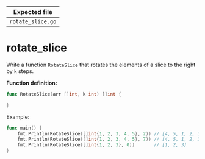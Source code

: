 | Expected file     |
| ----------------- |
| `rotate_slice.go` |

# rotate_slice

Write a function `RotateSlice` that rotates the elements of a slice to the right by `k` steps.

**Function definition:**

```go
func RotateSlice(arr []int, k int) []int {

}
```

Example:

```go
func main() {
    fmt.Println(RotateSlice([]int{1, 2, 3, 4, 5}, 2)) // [4, 5, 1, 2, 3]
    fmt.Println(RotateSlice([]int{1, 2, 3, 4, 5}, 7)) // [4, 5, 1, 2, 3]
    fmt.Println(RotateSlice([]int{1, 2, 3}, 0))       // [1, 2, 3]
}
```

